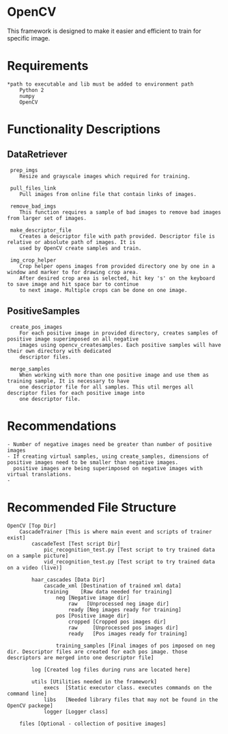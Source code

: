 # OpenCV
This framework is designed to make it easier and efficient to train for specific image.

# Requirements
    *path to executable and lib must be added to environment path
        Python 2
        numpy
        OpenCV

# Functionality Descriptions
## DataRetriever
	 prep_imgs
		Resize and grayscale images which required for training.

	 pull_files_link
		Pull images from online file that contain links of images.

	 remove_bad_imgs
		This function requires a sample of bad images to remove bad images from larger set of images.

	 make_descriptor_file
		Creates a descriptor file with path provided. Descriptor file is relative or absolute path of images. It is
		used by OpenCV create samples and train.

	 img_crop_helper
		Crop helper opens images from provided directory one by one in a window and marker to for drawing crop area.
		After desired crop area is selected, hit key 's' on the keyboard to save image and hit space bar to continue
		to next image. Multiple crops can be done on one image.

## PositiveSamples
	 create_pos_images
		For each positive image in provided directory, creates samples of positive image superimposed on all negative
		images using opencv_createsamples. Each positive samples will have their own directory with dedicated
		descriptor files.

	 merge_samples
		When working with more than one positive image and use them as training sample, It is necessary to have
		one descriptor file for all samples. This util merges all descriptor files for each positive image into
		one descriptor file.


# Recommendations
    - Number of negative images need be greater than number of positive images
    - If creating virtual samples, using create_samples, dimensions of positive images need to be smaller than negative images.
      positive images are being superimposed on negative images with virtual translations.
    -

# Recommended File Structure
    OpenCV [Top Dir]
        CascadeTrainer [This is where main event and scripts of trainer exist]
            cascadeTest [Test script Dir]
                pic_recognition_test.py [Test script to try trained data on a sample picture]
                vid_recognition_test.py [Test script to try trained data on a video (live)]

            haar_cascades [Data Dir]
                cascade_xml [Destination of trained xml data]
                training    [Raw data needed for training]
                    neg [Negative image dir]
                        raw   [Unprocessed neg image dir]
                        ready [Neg images ready for training]
                    pos [Positive image dir]
                        cropped [Cropped pos images dir]
                        raw     [Unprocessed pos images dir]
                        ready   [Pos images ready for training]

                    training_samples [Final images of pos imposed on neg dir. Descriptor files are created for each pos image. those descriptors are merged into one descriptor file]

            log [Created log files during runs are located here]

            utils [Utilities needed in the framework]
                execs  [Static executor class. executes commands on the command line]
                libs   [Needed library files that may not be found in the OpenCV packege]
                logger [Logger class]
            
        files [Optional - collection of positive images]


